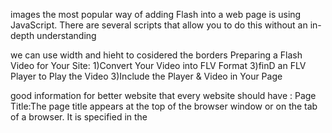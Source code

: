 images the most popular way of adding Flash into a web page is using JavaScript. There are several scripts that allow you to do this without an in-depth understanding

we can use width and hieht to cosidered the borders 
Preparing a Flash Video for Your Site:
1)Convert Your Video into FLV Format
3)finD an FLV Player to Play the Video
3)Include the Player & Video in Your Page


good information for better website that every website should have : 
Page Title:The page title appears at the top of the browser window or on the tab of a browser. It is specified in the <title> element which lives.
 
Headings

google analysis will help you to nkw evry thing about your website and will help 